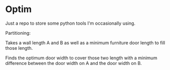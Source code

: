 # Optim

Just a repo to store some python tools I'm occasionally using.

Partitioning:

Takes a wall length A and B as well as a minimum 
furniture door length to fill those length. 

Finds the optimum door width to cover those two length 
with a minimum difference between the door width on A and the door 
width on B. 
